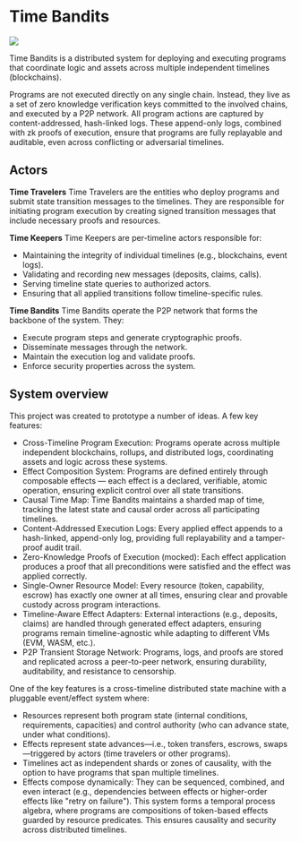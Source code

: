 # Time Bandits

![](map_of_time.png)

Time Bandits is a distributed system for deploying and executing programs that coordinate logic and assets across multiple independent timelines (blockchains).

Programs are not executed directly on any single chain. Instead, they live as a set of zero knowledge verification keys committed to the involved chains, and executed by a P2P network. All program actions are captured by content-addressed, hash-linked logs. These append-only logs, combined with zk proofs of execution, ensure that programs are fully replayable and auditable, even across conflicting or adversarial timelines.

## Actors

**Time Travelers**
Time Travelers are the entities who deploy programs and submit state transition messages to the timelines. They are responsible for initiating program execution by creating signed transition messages that include necessary proofs and resources.

**Time Keepers**
Time Keepers are per-timeline actors responsible for:
- Maintaining the integrity of individual timelines (e.g., blockchains, event logs).
- Validating and recording new messages (deposits, claims, calls).
- Serving timeline state queries to authorized actors.
- Ensuring that all applied transitions follow timeline-specific rules.

**Time Bandits**
Time Bandits operate the P2P network that forms the backbone of the system. They:
- Execute program steps and generate cryptographic proofs.
- Disseminate messages through the network.
- Maintain the execution log and validate proofs.
- Enforce security properties across the system.

## System overview

This project was created to prototype a number of ideas. A few key features:

- Cross-Timeline Program Execution: Programs operate across multiple independent blockchains, rollups, and distributed logs, coordinating assets and logic across these systems.
- Effect Composition System: Programs are defined entirely through composable effects — each effect is a declared, verifiable, atomic operation, ensuring explicit control over all state transitions.
- Causal Time Map: Time Bandits maintains a sharded map of time, tracking the latest state and causal order across all participating timelines.
- Content-Addressed Execution Logs: Every applied effect appends to a hash-linked, append-only log, providing full replayability and a tamper-proof audit trail.
- Zero-Knowledge Proofs of Execution (mocked): Each effect application produces a proof that all preconditions were satisfied and the effect was applied correctly.
- Single-Owner Resource Model: Every resource (token, capability, escrow) has exactly one owner at all times, ensuring clear and provable custody across program interactions.
- Timeline-Aware Effect Adapters: External interactions (e.g., deposits, claims) are handled through generated effect adapters, ensuring programs remain timeline-agnostic while adapting to different VMs (EVM, WASM, etc.).
- P2P Transient Storage Network: Programs, logs, and proofs are stored and replicated across a peer-to-peer network, ensuring durability, auditability, and resistance to censorship.

One of the key features is a cross-timeline distributed state machine with a pluggable event/effect system where:
- Resources represent both program state (internal conditions, requirements, capacities) and control authority (who can advance state, under what conditions).
- Effects represent state advances—i.e., token transfers, escrows, swaps—triggered by actors (time travelers or other programs).
- Timelines act as independent shards or zones of causality, with the option to have programs that span multiple timelines.
- Effects compose dynamically: They can be sequenced, combined, and even interact (e.g., dependencies between effects or higher-order effects like "retry on failure").
This system forms a temporal process algebra, where programs are compositions of token-based effects guarded by resource predicates. This ensures causality and security across distributed timelines.

